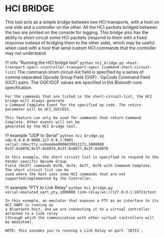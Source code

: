 HCI BRIDGE
==========

This tool acts as a simple bridge between two HCI transports, with a host on one side and
a controller on the other. All the HCI packets bridged between the two are printed on the console
for logging. This bridge also has the ability to short-circuit some HCI packets (respond to them
with a fixed response instead of bridging them to the other side), which may be useful when used with
a host that send custom HCI commands that the controller may not understand.


!!! info "Running the HCI bridge tool"
    ```
    python hci_bridge.py <host-transport-spec> <controller-transport-spec> [command-short-circuit-list]
    ```
    The command-short-circuit-list field is specified by a series of comma separated Opcode Group 
    Field (OGF) : OpCode Command Field (OCF) pairs. The OGF/OCF values are specified in the Blutooth
    core specification.

    For the commands that are listed in the short-circuit-list, the HCI bridge will always generate
    a Command Complete Event for the specified op code. The return parameter will be HCI_SUCCESS.

    This feature can only be used for commands that return Command Complete. Other events will not be
    generated by the HCI bridge tool.

!!! example "UDP to Serial"
    ```
    python hci_bridge.py udp:0.0.0.0:9000,127.0.0.1:9001 serial:/dev/tty.usbmodem0006839912171,1000000 0x3f:0x0070,0x3f:0x0074,0x3f:0x0077,0x3f:0x0078
    ```

    In this example, the short circuit list is specified to respond to the Vendor-specific Opcode Group 
    Field (0x3f) commands 0x70, 0x74, 0x77, 0x78 with Command Complete. The short circuit list can be
    used where the Host uses some HCI commands that are not supported/implemented by the Controller.

!!! example "PTY to Link Relay"
    ```
    python hci_bridge.py serial:emulated_uart_pty,1000000 link-relay:ws://127.0.0.1:10723/test
    ```

    In this example, an emulator that exposes a PTY as an interface to its HCI UART is running as
    a Bluetooth host, and we are connecting it to a virtual controller attached to a link relay
    (through which the communication with other virtual controllers will be mediated).

    NOTE: this assumes you're running a Link Relay on port `10723`.


